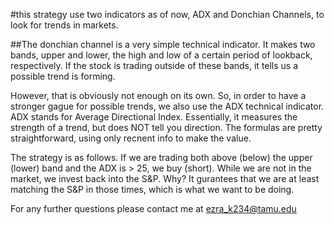 #this strategy use two indicators as of now, ADX and Donchian Channels, to look for trends in markets.

##The donchian channel is a very simple technical indicator. It makes two bands, upper and lower, the high and low of a certain
period of lookback, respectively. If the stock is trading outside of these bands, it tells us a possible trend is forming.

However, that is obviously not enough on its own. So, in order to have a stronger gague for possible trends, we also use
the ADX technical indicator. ADX stands for Average Directional Index. Essentially, it measures the strength of a trend,
but does NOT tell you direction. The formulas are pretty straightforward, using only recnent info to make the value.

The strategy is as follows. If we are trading both above (below) the upper (lower) band and the ADX is > 25, we buy (short).
While we are not in the market, we invest back into the S&P. Why? It gurantees that we are at least matching the S&P in
those times, which is what we want to be doing.

For any further questions please contact me at ezra_k234@tamu.edu
